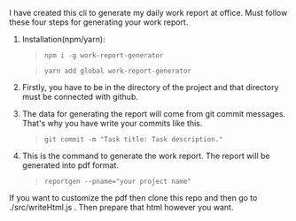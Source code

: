 I have created this cli to generate my daily work report at office. Must follow these four steps for generating your work report.
1. Installation(npm/yarn):
    >```npm i -g work-report-generator```

    >```yarn add global work-report-generator```

2. Firstly, you have to be in the directory of the project and that directory must be connected with github.

3. The data for generating the report will come from git commit messages. That's why you have write your commits like this.
    > ```git commit -m "Task title: Task description."```

4. This is the command to generate the work report. The report will be generated into pdf format.
    > ```reportgen --pname="your project name" ```



If you want to customize the pdf then clone this repo and then go to ./src/writeHtml.js . Then prepare that html however you want.